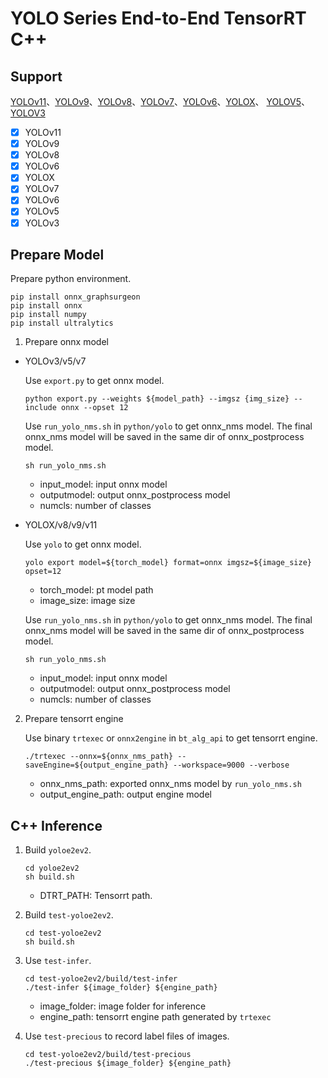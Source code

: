# YOLO Series End-to-End TensorRT C++ 

## Support
[YOLOv11](https://github.com/ultralytics/ultralytics/)、[YOLOv9](https://github.com/WongKinYiu/yolov9)、[YOLOv8](https://v8docs.ultralytics.com/)、[YOLOv7](https://github.com/WongKinYiu/yolov7)、[YOLOv6](https://github.com/meituan/YOLOv6)、[YOLOX](https://github.com/Megvii-BaseDetection/YOLOX)、 [YOLOV5](https://github.com/ultralytics/yolov5)、[YOLOV3](https://github.com/ultralytics/yolov3)
- [x] YOLOv11
- [x] YOLOv9
- [x] YOLOv8
- [x] YOLOv6
- [x] YOLOX
- [x] YOLOv7
- [x] YOLOv6
- [x] YOLOv5
- [x] YOLOv3
##  Prepare Model

Prepare python environment.

```
pip install onnx_graphsurgeon
pip install onnx
pip install numpy
pip install ultralytics
```

1. Prepare onnx model

* YOLOv3/v5/v7

    Use `export.py` to get onnx model.

    ```
    python export.py --weights ${model_path} --imgsz {img_size} --include onnx --opset 12
    ```

    Use `run_yolo_nms.sh` in `python/yolo` to get onnx_nms model. The final onnx_nms model will be saved in the same dir of onnx_postprocess model.

    ```
    sh run_yolo_nms.sh
    ```

    * input_model: input onnx model
    * outputmodel: output onnx_postprocess model
    * numcls: number of classes 

* YOLOX/v8/v9/v11

    Use `yolo` to get onnx model.
    ```
    yolo export model=${torch_model} format=onnx imgsz=${image_size} opset=12
    ```

    * torch_model: pt model path
    * image_size: image size

    Use `run_yolo_nms.sh` in `python/yolo` to get onnx_nms model. The final onnx_nms model will be saved in the same dir of onnx_postprocess model.

    ```
    sh run_yolo_nms.sh
    ```

    * input_model: input onnx model
    * outputmodel: output onnx_postprocess model
    * numcls: number of classes 

2. Prepare tensorrt engine

    Use binary `trtexec` or `onnx2engine` in `bt_alg_api` to get tensorrt engine.

    ```
    ./trtexec --onnx=${onnx_nms_path} --saveEngine=${output_engine_path} --workspace=9000 --verbose   
    ```

    * onnx_nms_path: exported onnx_nms model by `run_yolo_nms.sh`
    * output_engine_path: output engine model


## C++ Inference 

1. Build `yoloe2ev2`.

    ```
    cd yoloe2ev2
    sh build.sh
    ```

    * DTRT_PATH: Tensorrt path.

2. Build `test-yoloe2ev2`.

    ```
    cd test-yoloe2ev2
    sh build.sh
    ```

3. Use `test-infer`.

    ```
    cd test-yoloe2ev2/build/test-infer
    ./test-infer ${image_folder} ${engine_path}
    ```

    * image_folder: image folder for inference
    * engine_path: tensorrt engine path generated by `trtexec`

4. Use `test-precious` to record label files of images.

    ```
    cd test-yoloe2ev2/build/test-precious
    ./test-precious ${image_folder} ${engine_path}
    
    ```
